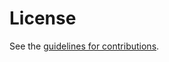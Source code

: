 # License

See the
[guidelines for contributions](https://github.com/VMatrix1900/ipcomp-exclude-transport-layer/blob/main/CONTRIBUTING.md).

